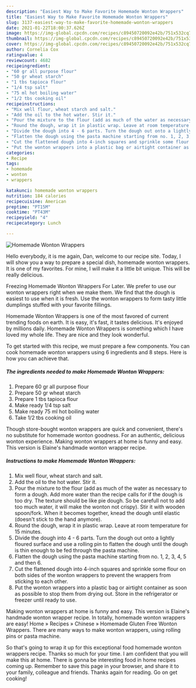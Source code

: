 ```yaml
---
description: "Easiest Way to Make Favorite Homemade Wonton Wrappers"
title: "Easiest Way to Make Favorite Homemade Wonton Wrappers"
slug: 3137-easiest-way-to-make-favorite-homemade-wonton-wrappers
date: 2021-01-22T18:00:37.626Z
image: https://img-global.cpcdn.com/recipes/c89450720092e42b/751x532cq70/homemade-wonton-wrappers-recipe-main-photo.jpg
thumbnail: https://img-global.cpcdn.com/recipes/c89450720092e42b/751x532cq70/homemade-wonton-wrappers-recipe-main-photo.jpg
cover: https://img-global.cpcdn.com/recipes/c89450720092e42b/751x532cq70/homemade-wonton-wrappers-recipe-main-photo.jpg
author: Cornelia Cox
ratingvalue: 4
reviewcount: 4682
recipeingredient:
- "60 gr all purpose flour"
- "50 gr wheat starch"
- "1 tbs tapioca flour"
- "1/4 tsp salt"
- "75 ml hot boiling water"
- "1/2 tbs cooking oil"
recipeinstructions:
- "Mix well flour, wheat starch and salt."
- "Add the oil to the hot water. Stir it."
- "Pour the mixture to the flour (add as much of the water as necessary to form a dough. Add more water than the recipe calls for if the dough is too dry. The texture should be like pie dough. So be carefull not to add too much water, it will make the wonton not crispy). Stir it with wooden spoon/fork. When it becomes together, knead the dough until elastic (doesn&#39;t stick to the hand anymore)."
- "Round the dough, wrap it in plastic wrap. Leave at room temperature for 15 minutes."
- "Divide the dough into 4 - 6 parts. Turn the dough out onto a lightly floured surface and use a rolling pin to flatten the dough until the dough is thin enough to be fed through the pasta machine."
- "Flatten the dough using the pasta machine starting from no. 1, 2, 3, 4, 5 and then 6."
- "Cut the flattened dough into 4-inch squares and sprinkle some flour on both sides of the wonton wrappers to prevent the wrappers from sticking to each other."
- "Put the wonton wrappers into a plastic bag or airtight container as soon as possible to stop them from drying out. Store in the refrigerator or freezer until ready to use."
categories:
- Recipe
tags:
- homemade
- wonton
- wrappers

katakunci: homemade wonton wrappers 
nutrition: 184 calories
recipecuisine: American
preptime: "PT15M"
cooktime: "PT43M"
recipeyield: "4"
recipecategory: Lunch

---
```



![Homemade Wonton Wrappers](https://img-global.cpcdn.com/recipes/c89450720092e42b/751x532cq70/homemade-wonton-wrappers-recipe-main-photo.jpg)

Hello everybody, it is me again, Dan, welcome to our recipe site. Today, I will show you a way to prepare a special dish, homemade wonton wrappers. It is one of my favorites. For mine, I will make it a little bit unique. This will be really delicious.

Freezing Homemade Wonton Wrappers For Later. We prefer to use our wonton wrappers right when we make them. We find that the dough is easiest to use when it is fresh. Use the wonton wrappers to form tasty little dumplings stuffed with your favorite fillings.

Homemade Wonton Wrappers is one of the most favored of current trending foods on earth. It is easy, it's fast, it tastes delicious. It's enjoyed by millions daily. Homemade Wonton Wrappers is something which I have loved my whole life. They are nice and they look wonderful.


To get started with this recipe, we must prepare a few components. You can cook homemade wonton wrappers using 6 ingredients and 8 steps. Here is how you can achieve that.

<!--inarticleads1-->

##### The ingredients needed to make Homemade Wonton Wrappers:

1. Prepare 60 gr all purpose flour
1. Prepare 50 gr wheat starch
1. Prepare 1 tbs tapioca flour
1. Make ready 1/4 tsp salt
1. Make ready 75 ml hot boiling water
1. Take 1/2 tbs cooking oil


Though store-bought wonton wrappers are quick and convenient, there&#39;s no substitute for homemade wonton goodness. For an authentic, delicious wonton experience. Making wonton wrappers at home is funny and easy. This version is Elaine&#39;s handmade wonton wrapper recipe. 

<!--inarticleads2-->

##### Instructions to make Homemade Wonton Wrappers:

1. Mix well flour, wheat starch and salt.
1. Add the oil to the hot water. Stir it.
1. Pour the mixture to the flour (add as much of the water as necessary to form a dough. Add more water than the recipe calls for if the dough is too dry. The texture should be like pie dough. So be carefull not to add too much water, it will make the wonton not crispy). Stir it with wooden spoon/fork. When it becomes together, knead the dough until elastic (doesn&#39;t stick to the hand anymore).
1. Round the dough, wrap it in plastic wrap. Leave at room temperature for 15 minutes.
1. Divide the dough into 4 - 6 parts. Turn the dough out onto a lightly floured surface and use a rolling pin to flatten the dough until the dough is thin enough to be fed through the pasta machine.
1. Flatten the dough using the pasta machine starting from no. 1, 2, 3, 4, 5 and then 6.
1. Cut the flattened dough into 4-inch squares and sprinkle some flour on both sides of the wonton wrappers to prevent the wrappers from sticking to each other.
1. Put the wonton wrappers into a plastic bag or airtight container as soon as possible to stop them from drying out. Store in the refrigerator or freezer until ready to use.


Making wonton wrappers at home is funny and easy. This version is Elaine&#39;s handmade wonton wrapper recipe. In totally, homemade wonton wrappers are easy! Home » Recipes » Chinese » Homemade Gluten Free Wonton Wrappers. There are many ways to make wonton wrappers, using rolling pins or pasta machine. 

So that's going to wrap it up for this exceptional food homemade wonton wrappers recipe. Thanks so much for your time. I am confident that you will make this at home. There is gonna be interesting food in home recipes coming up. Remember to save this page in your browser, and share it to your family, colleague and friends. Thanks again for reading. Go on get cooking!

